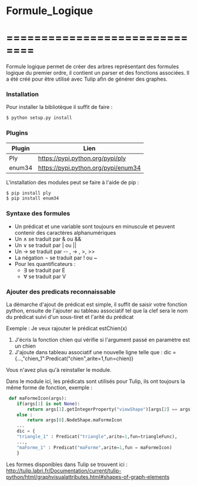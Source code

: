 # Formule_Logique
# ==============================
Formule logique permet de créer des arbres représentant des formules logique du premier ordre, il contient un parser et des fonctions associées. Il a été créé pour être utilisé avec Tulip afin de générer des graphes. 

### Installation
Pour installer la bibliotèque il suffit de faire : 

```sh
$ python setup.py install
```


### Plugins

| Plugin | Lien |
| ------ | -----|
| Ply | https://pypi.python.org/pypi/ply |
| enum34 | https://pypi.python.org/pypi/enum34 |

L'installation des modules peut se faire à l'aide de pip : 

```sh
$ pip install ply
$ pip install enum34
```
### Syntaxe des formules
* Un prédicat et une variable sont toujours en minuscule et peuvent contenir des caractères  alphanumériques
* Un &and; se traduit par & ou &&
* Un &or; se traduit par | ou ||
* Un &rarr; se traduit par -- , -> , >, >>
* La négation &not;  se traduit par ! ou ~
* Pour les quantificateurs : 
    * &exist; se traduit par E
    * &forall; se traduit par V

### Ajouter des predicats reconnaissable

La démarche d'ajout de prédicat est simple, il suffit de saisir votre fonction python, ensuite de l'ajouter au tableau associatif tel que la clef sera le nom du prédicat suivi d'un sous-tiret et l'arité du prédicat

Exemple : Je veux rajouter le prédicat estChien(x)
1. J'écris la fonction chien qui vérifie si l'argument passé en paramètre est un chien
2. J'ajoute dans tableau associatif une nouvelle ligne telle que :
	dic = {...,"chien_1":Predicat("chien",arite=1,fun=chien)}

Vous n'avez plus qu'à reinstaller le module.

Dans le module ici, les prédicats sont utilisés pour Tulip, ils ont toujours la même forme de fonction, exemple :
```python
 def maFormeIcon(args):
    if(args[1] is not None):
        return args[1].getIntegerProperty("viewShape")[args[2] == args[0].NodeShape.maFormeIcon
    else :
        return args[0].NodeShape.maFormeIcon
    ...
    dic = {
    "triangle_1" : Predicat("triangle",arite=1,fun=triangleFunc),
    ..., 
    "maForme_1" : Predicat("maForme",arite=1,fun = maFormeIcon)
    } 
```

Les formes disponibles dans Tulip se trouvent ici :
http://tulip.labri.fr/Documentation/current/tulip-python/html/graphvisualattributes.html#shapes-of-graph-elements

            
